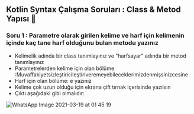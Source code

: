 ## Kotlin Syntax Çalışma Soruları : Class & Metod Yapısı 🚀

### Soru 1 : Parametre olarak girilen kelime ve harf için kelimenin içinde kaç tane harf olduğunu bulan metodu yazınız

  - Kelimelik adında bir class tanımlayınız ve "harfsayar" adında bir metod tanımlayınız
  - Parametrelerden kelime için olan bölüme :Muvaffakiyetsizleştiricileştiriveremeyebileceklerimizdenmişsinizcesine
  - Harf için olan bölüme: e yazınız
  - Kelime çok uzun olduğu için ekrana çift tırnak içerisinde yazılsın
  - Çıktı aşağıdaki gibi olmalıdır:

![WhatsApp Image 2021-03-19 at 01 45 19](https://user-images.githubusercontent.com/70329389/111707767-b67a5400-8855-11eb-94e1-da1a29e2d502.jpeg)







